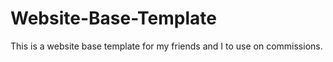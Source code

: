 # Website-Base-Template
This is a website base template for my friends and I to use on commissions.
